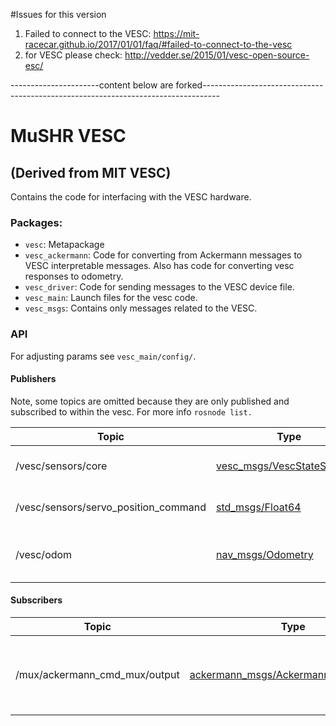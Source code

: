 #Issues for this version
1. Failed to connect to the VESC: https://mit-racecar.github.io/2017/01/01/faq/#failed-to-connect-to-the-vesc
2. for VESC please check: http://vedder.se/2015/01/vesc-open-source-esc/


----------------------content below are forked----------------------------------------------------------------------------------
# MuSHR VESC  
## (Derived from MIT VESC)

Contains the code for interfacing with the VESC hardware.

### Packages:
  - `vesc`: Metapackage
  - `vesc_ackermann`: Code for converting from Ackermann messages to VESC interpretable messages. Also has code for converting vesc responses to odometry.
  - `vesc_driver`: Code for sending messages to the VESC device file.
  - `vesc_main`: Launch files for the vesc code.
  - `vesc_msgs`: Contains only messages related to the VESC.

### API
For adjusting params see `vesc_main/config/`.
#### Publishers
Note, some topics are omitted because they are only published and subscribed to within the vesc. For more info `rosnode list.`

Topic | Type | Description
------|------|------------
/vesc/sensors/core | [vesc_msgs/VescStateStamped](https://github.com/prl-mushr/vesc/blob/master/vesc_msgs/msg/VescStateStamped.msg) | Barebones motor command
/vesc/sensors/servo_position_command | [std_msgs/Float64](http://docs.ros.org/api/std_msgs/html/msg/Float64.html) | Barebones steering command
/vesc/odom | [nav_msgs/Odometry](http://docs.ros.org/api/nav_msgs/html/msg/Odometry.html) | Odometry from motion model

#### Subscribers
Topic | Type | Description
------|------|------------
/mux/ackermann_cmd_mux/output | [ackermann_msgs/AckermannDriveStamped](http://docs.ros.org/api/ackermann_msgs/html/msg/AckermannDriveStamped.html) | Output from mux to be converted to direct controls
